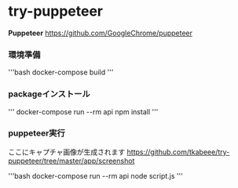 # try-puppeteer

__Puppeteer__
https://github.com/GoogleChrome/puppeteer

### 環境準備

'''bash
docker-compose build
'''

### packageインストール

'''
docker-compose run --rm api npm install
'''

### puppeteer実行

ここにキャプチャ画像が生成されます
https://github.com/tkabeee/try-puppeteer/tree/master/app/screenshot

'''bash
docker-compose run --rm api node script.js
'''